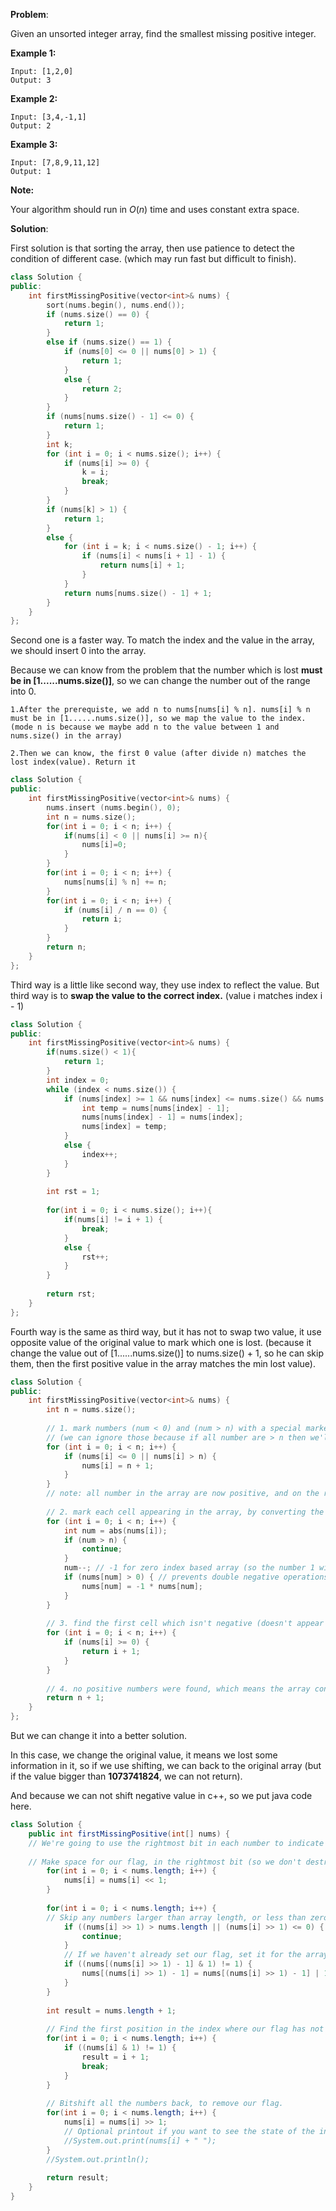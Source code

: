 **Problem**:

Given an unsorted integer array, find the smallest missing positive integer.

**Example 1:**

```
Input: [1,2,0]
Output: 3
```

**Example 2:**

```
Input: [3,4,-1,1]
Output: 2
```

**Example 3:**

```
Input: [7,8,9,11,12]
Output: 1
```

**Note:**

Your algorithm should run in *O*(*n*) time and uses constant extra space.

**Solution**:

First solution is that sorting the array, then use patience to detect the condition of different case. (which may run fast but difficult to finish).

```c++
class Solution {
public:
    int firstMissingPositive(vector<int>& nums) {
        sort(nums.begin(), nums.end());
        if (nums.size() == 0) {
            return 1;
        }
        else if (nums.size() == 1) {
            if (nums[0] <= 0 || nums[0] > 1) {
                return 1;
            }
            else {
                return 2;
            }
        }
        if (nums[nums.size() - 1] <= 0) {
            return 1;
        }
        int k;
        for (int i = 0; i < nums.size(); i++) {
            if (nums[i] >= 0) {
                k = i;
                break;
            }
        }
        if (nums[k] > 1) {
            return 1;
        }
        else {
            for (int i = k; i < nums.size() - 1; i++) {
                if (nums[i] < nums[i + 1] - 1) {
                    return nums[i] + 1;
                }
            }
            return nums[nums.size() - 1] + 1;
        }
    }
};
```

Second one is a faster way. To match the index and the value in the array, we should insert 0 into the array. 

Because we can know from the problem that the number which is lost **must be in [1......nums.size()]**, so we can change the number out of the range into 0.

```
1.After the prerequiste, we add n to nums[nums[i] % n]. nums[i] % n must be in [1......nums.size()], so we map the value to the index. (mode n is because we maybe add n to the value between 1 and nums.size() in the array)

2.Then we can know, the first 0 value (after divide n) matches the lost index(value). Return it
```

```c++
class Solution {
public:
    int firstMissingPositive(vector<int>& nums) {
    	nums.insert (nums.begin(), 0);
        int n = nums.size();
        for(int i = 0; i < n; i++) {
            if(nums[i] < 0 || nums[i] >= n){
                nums[i]=0;
            }
        }
        for(int i = 0; i < n; i++) {
            nums[nums[i] % n] += n;
        }
        for(int i = 0; i < n; i++) {
            if (nums[i] / n == 0) {
                return i;
            }
        }
        return n;
    }
};
```

Third way is a little like second way, they use index to reflect the value. But third way is to **swap the value to the correct index.** (value i matches index i - 1)

```c++
class Solution {
public:
    int firstMissingPositive(vector<int>& nums) {
        if(nums.size() < 1){
            return 1;
        } 
        int index = 0; 
        while (index < nums.size()) {
            if (nums[index] >= 1 && nums[index] <= nums.size() && nums[index] != index + 1 && nums[nums[index] - 1] != nums[index]) {
                int temp = nums[nums[index] - 1];
                nums[nums[index] - 1] = nums[index];
                nums[index] = temp;
            }
            else {
                index++;
            }
        }
  
        int rst = 1;
    
        for(int i = 0; i < nums.size(); i++){
            if(nums[i] != i + 1) {
                break;
            } 
            else {
                rst++;
            }
        }
    
        return rst;
    }
};
```

Fourth way is the same as third way, but it has not to swap two value, it use opposite value of the original value to mark which one is lost. (because it change the value out of [1......nums.size()] to nums.size() + 1, so he can skip them, then the first positive value in the array matches the min lost value).

```c++
class Solution {
public:
    int firstMissingPositive(vector<int>& nums) {
        int n = nums.size();
    
        // 1. mark numbers (num < 0) and (num > n) with a special marker number (n+1) 
        // (we can ignore those because if all number are > n then we'll simply return 1)
        for (int i = 0; i < n; i++) {
            if (nums[i] <= 0 || nums[i] > n) {
                nums[i] = n + 1;
            }
        }
        // note: all number in the array are now positive, and on the range 1..n+1
    
        // 2. mark each cell appearing in the array, by converting the index for that number to negative
        for (int i = 0; i < n; i++) {
            int num = abs(nums[i]);
            if (num > n) {
                continue;
            }
            num--; // -1 for zero index based array (so the number 1 will be at pos 0)
            if (nums[num] > 0) { // prevents double negative operations
                nums[num] = -1 * nums[num];
            }
        }
    
        // 3. find the first cell which isn't negative (doesn't appear in the array)
        for (int i = 0; i < n; i++) {
            if (nums[i] >= 0) {
                return i + 1;
            }
        }
    
        // 4. no positive numbers were found, which means the array contains all numbers 1..n
        return n + 1;
    }
};
```

But we can change it into a better solution.

In this case, we change the original value, it means we lost some information in it, so if we use shifting, we can back to the original array (but if the value bigger than **1073741824**, we can not return).

And because we can not shift negative value in c++, so we put java code here.

```java
class Solution {
    public int firstMissingPositive(int[] nums) {
	// We're going to use the rightmost bit in each number to indicate whether that index position for that number was found in the array. 
	
	// Make space for our flag, in the rightmost bit (so we don't destroy the numbers)
        for(int i = 0; i < nums.length; i++) {
            nums[i] = nums[i] << 1;
        }
        
        for(int i = 0; i < nums.length; i++) {
		// Skip any numbers larger than array length, or less than zero (converting back to the original unbitshifted numbers for comparison)
            if ((nums[i] >> 1) > nums.length || (nums[i] >> 1) <= 0) {
                continue;
            }
            // If we haven't already set our flag, set it for the array index of the original unbitshifted number minus one.
            if ((nums[(nums[i] >> 1) - 1] & 1) != 1) {
                nums[(nums[i] >> 1) - 1] = nums[(nums[i] >> 1) - 1] | 1;
            }
        }
        
        int result = nums.length + 1;
        
		// Find the first position in the index where our flag has not been set, and store it in result.
        for(int i = 0; i < nums.length; i++) {
            if ((nums[i] & 1) != 1) {
                result = i + 1;
                break;
            }
        }
		
        // Bitshift all the numbers back, to remove our flag.
        for(int i = 0; i < nums.length; i++) {
            nums[i] = nums[i] >> 1;
            // Optional printout if you want to see the state of the input array.
            //System.out.print(nums[i] + " ");
        }
        //System.out.println();
        
        return result;
    }
}
```

